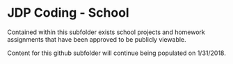 # JDP Coding - School

Contained within this subfolder exists school projects and homework assignments that have been approved to be publicly viewable.

Content for this github subfolder will continue being populated on 1/31/2018.
